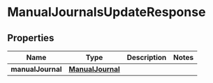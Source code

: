 

# ManualJournalsUpdateResponse

## Properties

Name | Type | Description | Notes
------------ | ------------- | ------------- | -------------
**manualJournal** | [**ManualJournal**](ManualJournal.md) |  | 



